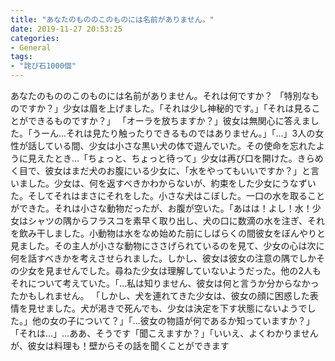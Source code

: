 ```yaml
---
title: "あなたのもののこのものには名前がありません。"
date: 2019-11-27 20:53:25
categories:
- General
tags:
- "詫び石1000個"
---
```


あなたのもののこのものには名前がありません。それは何ですか？ 「特別なものですか？」少女は眉を上げました。「それは少し神秘的です。」「それは見ることができるものですか？」 「オーラを放ちますか？」彼女は無関心に答えました。「うーん...それは見たり触ったりできるものではありません。」「…」3人の女性が話している間、少女は小さな黒い犬の体で遊んでいた。その使命を忘れたように見えたとき…「ちょっと、ちょっと待って」少女は再び口を開けた。きらめく目で、彼女はまだ犬のお腹にいる少女に、「水をやってもいいですか？」と言いました。少女は、何を返すべきかわからないが、約束をした少女にうなずいた。そしてそれはまさにそれをした。小さな犬はこぼした。一口の水を取ることができた。それは小さな動物だったが、お腹が空いた。「あはは！よし！水！少女はシャツの隅からフラスコを素早く取り出し、犬の口に数滴の水を注ぎ、それを飲み干しました。小動物は水をなめ始めた前にしばらくの間彼女をぼんやりと見ました。その主人が小さな動物にささげられているのを見て、少女の心は次に何を話すべきかを考えさせられました。しかし、彼女は彼女の注意の隅でしかその少女を見ませんでした。尋ねた少女は理解していないようだった。他の2人もそれについて考えていた。「…私は知りません、彼女は何と言うか分からなかったかもしれません。 「しかし、犬を連れてきた少女は、彼女の顔に困惑した表情を見せました。犬が渇きで死んでも、少女は決定を下す状態にないようでした。」他の女の子について？」「…彼女の物語が何であるか知っていますか？」「それは…」…ああ、そうです「聞こえますか？」「いいえ、よくわかりませんが、彼女は料理も！壁からその話を聞くことができます
